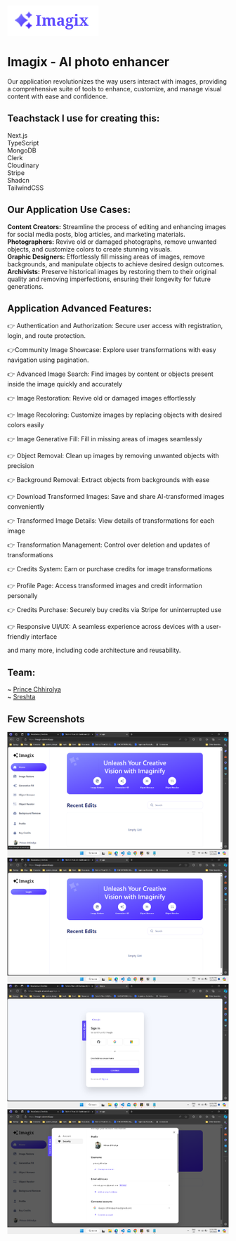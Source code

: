 ![MasterHead](imagix.png)

# Imagix - AI photo enhancer
Our application revolutionizes the way users interact with images, providing a comprehensive suite of tools to enhance, customize, and manage visual content with ease and confidence.

## Teachstack I use for creating this:
Next.js<br>
TypeScript<br>
MongoDB<br>
Clerk<br>
Cloudinary<br>
Stripe<br>
Shadcn<br>
TailwindCSS<br>

## Our Application Use Cases:
**Content Creators:** Streamline the process of editing and enhancing images for social media posts, blog articles, and marketing materials.<br>
**Photographers:** Revive old or damaged photographs, remove unwanted objects, and customize colors to create stunning visuals.<br>
**Graphic Designers:** Effortlessly fill missing areas of images, remove backgrounds, and manipulate objects to achieve desired design outcomes.<br>
**Archivists:** Preserve historical images by restoring them to their original quality and removing imperfections, ensuring their longevity for future generations.<br>

## Application Advanced Features:
<p>👉 Authentication and Authorization: Secure user access with registration, login, and route protection.</p>
<p>👉Community Image Showcase: Explore user transformations with easy navigation using pagination.</p>
<p>👉 Advanced Image Search: Find images by content or objects present inside the image quickly and accurately</p>
<p>👉 Image Restoration: Revive old or damaged images effortlessly</p>
<p>👉 Image Recoloring: Customize images by replacing objects with desired colors easily</p>
<p>👉 Image Generative Fill: Fill in missing areas of images seamlessly</p>
<p>👉 Object Removal: Clean up images by removing unwanted objects with precision</p>
<p>👉 Background Removal: Extract objects from backgrounds with ease</p>
<p>👉 Download Transformed Images: Save and share AI-transformed images conveniently</p>
<p>👉 Transformed Image Details: View details of transformations for each image</p>
<p>👉 Transformation Management: Control over deletion and updates of transformations</p>
<p>👉 Credits System: Earn or purchase credits for image transformations</p>
<p>👉 Profile Page: Access transformed images and credit information personally</p>
<p>👉 Credits Purchase: Securely buy credits via Stripe for uninterrupted use</p>
<p>👉 Responsive UI/UX: A seamless experience across devices with a user-friendly interface</p>
and many more, including code architecture and reusability.

## Team: 
~ [Prince Chhirolya](https://www.linkedin.com/in/princechhirolya/) <br>
~ [Sreshta](https://www.linkedin.com/in/sreshtakmr/)

## Few Screenshots
![MasterHead](Screenshot.png)
![MasterHead](1.png)
![MasterHead](2.png)
![MasterHead](4.png)
